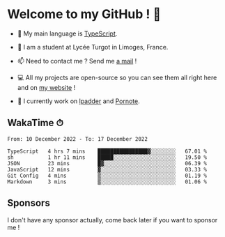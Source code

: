 # Welcome to my GitHub ! 🌃

- 🔭 My main language is [TypeScript](https://www.typescriptlang.org/).

- 🌱 I am a student at Lycée Turgot in Limoges, France.

- 📫 Need to contact me ? Send me <a href="mailto:mikkel@milescode.dev">a mail</a> !

- 💻 All my projects are open-source so you can see them all right here and on <a href="https://www.vexcited.ml">my website</a> !

- 👀 I currently work on [lpadder](https://github.com/Vexcited/lpadder) and [Pornote](https://github.com/Vexcited/Pornote).

## WakaTime ⏱

<!--START_SECTION:waka-->

```text
From: 10 December 2022 - To: 17 December 2022

TypeScript   4 hrs 7 mins    ████████████████▓░░░░░░░░   67.01 %
sh           1 hr 11 mins    █████░░░░░░░░░░░░░░░░░░░░   19.50 %
JSON         23 mins         █▓░░░░░░░░░░░░░░░░░░░░░░░   06.39 %
JavaScript   12 mins         ▓░░░░░░░░░░░░░░░░░░░░░░░░   03.33 %
Git Config   4 mins          ▒░░░░░░░░░░░░░░░░░░░░░░░░   01.19 %
Markdown     3 mins          ▒░░░░░░░░░░░░░░░░░░░░░░░░   01.06 %
```

<!--END_SECTION:waka-->

## Sponsors

I don't have any sponsor actually, come back later if you want to sponsor me !
